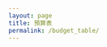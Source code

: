 ```yaml
---
layout: page
title: 預算表
permalink: /budget_table/
---
```


<script>

const base = "https://script.google.com/macros/s/AKfycby7IvcyV9HcIJC_khfr0c0GD91zGrfWdbqHWAIJONyZBsfy9eOQ9UrHyMKOWmpR7ZdtbQ/exec";


// const createBtn = document.createElement('button');
// createBtn.textContent = 'Create Data';
// createBtn.style.padding = '6px 10px';
// createBtn.style.border = '1px solid #aaa';
// createBtn.style.background = '#f1f1f1';
// createBtn.style.borderRadius = '6px';
// createBtn.style.cursor = 'pointer';
// createBtn.style.marginLeft = '10px';

// const deleteBtn = document.createElement('button');
// deleteBtn.textContent = 'Delete Data';
// deleteBtn.style.padding = '6px 10px';
// deleteBtn.style.border = '1px solid #aaa';
// deleteBtn.style.background = '#ffebee';
// deleteBtn.style.borderRadius = '6px';
// deleteBtn.style.cursor = 'pointer';
// deleteBtn.style.marginLeft = '10px';

// const buttonContainer = document.createElement('div');
// buttonContainer.style.position = 'fixed';
// buttonContainer.style.top = '20px';
// buttonContainer.style.left = '20px';
// buttonContainer.style.zIndex = '1000';
// buttonContainer.style.backgroundColor = 'rgba(255, 255, 255, 0.9)';
// buttonContainer.style.padding = '10px';
// buttonContainer.style.borderRadius = '8px';
// buttonContainer.style.boxShadow = '0 2px 10px rgba(0,0,0,0.1)';

const loadContent = async () => {
  const params = { name: "Show Tab Data", sheet: 2 };

  const url = `${base}?${new URLSearchParams(params)}`;
  const res = await fetch(url);
  const data = await res.json();
  const dataContainer = document.createElement('div');
  dataContainer.innerHTML = JSON.stringify(data);
  dataContainer.style.marginTop = '20px';
  document.getElementsByClassName('post-content')[0].appendChild(dataContainer);
};

const showSpinner = () => {
  console.log('顯示 spinner');
  const spinner = document.createElement('div');
  spinner.id = 'loading-spinner';
  spinner.style.position = 'fixed';
  spinner.style.top = '50%';
  spinner.style.left = '50%';
  spinner.style.transform = 'translate(-50%, -50%)';
  spinner.style.zIndex = '99999';
  spinner.style.background = 'rgba(255, 255, 255, 0.95)';
  spinner.style.padding = '20px';
  spinner.style.borderRadius = '8px';
  spinner.style.boxShadow = '0 4px 20px rgba(0,0,0,0.3)';
  spinner.style.border = '2px solid #3498db';
  spinner.innerHTML = `
    <div style="display: flex; align-items: center; gap: 10px;">
      <div style="width: 20px; height: 20px; border: 2px solid #f3f3f3; border-top: 2px solid #3498db; border-radius: 50%; animation: spin 1s linear infinite; transform: none;"></div>
      <span>載入中...</span>
    </div>
  `;
  
  const style = document.createElement('style');
  style.textContent = `
    @keyframes spin {
      0% { transform: rotate(0deg); }
      100% { transform: rotate(360deg); }
    }
  `;
  document.head.appendChild(style);
  document.getElementsByClassName('post-content')[0].appendChild(spinner);
  console.log('Spinner 已添加到 post-content');
};

const hideSpinner = () => {
  console.log('隱藏 spinner');
  const spinner = document.getElementById('loading-spinner');
  if (spinner) {
    console.log('找到 spinner，正在移除');
    spinner.remove();
  } else {
    console.log('找不到 spinner');
  }
};

const totalContainer = document.createElement('div');
totalContainer.className = 'total-container';
totalContainer.style.width = 'calc(100% - 2 * max(20px, 5vw))';
totalContainer.style.height = 'calc(35vh - 20px)';
totalContainer.style.minHeight = '200px';
totalContainer.style.margin = '20px auto 40px auto';
totalContainer.style.padding = '10px';
totalContainer.style.position = 'relative';
totalContainer.style.top = '0';
totalContainer.style.left = '0';
totalContainer.style.zIndex = '1000';
totalContainer.style.backgroundColor = 'transparent';
totalContainer.style.borderRadius = '0';
totalContainer.style.boxShadow = 'none';
totalContainer.style.border = 'none';
totalContainer.style.overflow = 'visible';
totalContainer.style.display = 'flex';
totalContainer.style.flexDirection = 'column';
totalContainer.style.justifyContent = 'flex-start';
totalContainer.style.alignItems = 'stretch';

const mobileStyle = document.createElement('style');
mobileStyle.textContent = `
  @media (max-width: 768px) {
    .total-container {
      height: auto !important;
      min-height: 300px !important;
    }
    .content-container {
      flex-direction: row !important;
      width: 100% !important;
    }
    .total-content-container {
      width: 50% !important;
      margin-bottom: 0 !important;
    }
    .pie-chart-container {
      width: 45% !important;
      height: 200px !important;
      margin: 0 0 0 10px !important;
    }
    .budget-cards-container {
      width: calc(95% - 2 * max(10px, 3vw)) !important;
      height: calc(50vh - 100px) !important;
      top: calc(40vh + 140px) !important;
    }
    .total-amount-text {
      font-size: 18px !important;
    }
    .total-title-text {
      font-size: 16px !important;
    }
  }
`;
document.head.appendChild(mobileStyle);

const leftArrow = document.createElement('button');
leftArrow.innerHTML = '‹';
leftArrow.style.position = 'absolute';
leftArrow.style.left = '10px';
leftArrow.style.top = '50%';
leftArrow.style.transform = 'translateY(-50%)';
leftArrow.style.zIndex = '1001';
leftArrow.style.width = '30px';
leftArrow.style.height = '30px';
leftArrow.style.border = 'none';
leftArrow.style.borderRadius = '50%';
leftArrow.style.backgroundColor = 'rgba(0, 0, 0, 0.1)';
leftArrow.style.color = '#333';
leftArrow.style.fontSize = '18px';
leftArrow.style.cursor = 'pointer';
leftArrow.style.display = 'flex';
leftArrow.style.alignItems = 'center';
leftArrow.style.justifyContent = 'center';

const rightArrow = document.createElement('button');
rightArrow.innerHTML = '›';
rightArrow.style.position = 'absolute';
rightArrow.style.right = '10px';
rightArrow.style.top = '50%';
rightArrow.style.transform = 'translateY(-50%)';
rightArrow.style.zIndex = '1001';
rightArrow.style.width = '30px';
rightArrow.style.height = '30px';
rightArrow.style.border = 'none';
rightArrow.style.borderRadius = '50%';
rightArrow.style.backgroundColor = 'rgba(0, 0, 0, 0.1)';
rightArrow.style.color = '#333';
rightArrow.style.fontSize = '18px';
rightArrow.style.cursor = 'pointer';
rightArrow.style.display = 'flex';
rightArrow.style.alignItems = 'center';
rightArrow.style.justifyContent = 'center';

const budgetCardsContainer = document.createElement('div');
budgetCardsContainer.className = 'budget-cards-container';
budgetCardsContainer.id = 'budget-cards-container';
budgetCardsContainer.style.position = 'fixed';
budgetCardsContainer.style.top = 'calc(35vh + 180px)';
budgetCardsContainer.style.left = '50%';
budgetCardsContainer.style.transform = 'translateX(-50%)';
budgetCardsContainer.style.width = 'calc(70% - 2 * max(20px, 5vw))';
budgetCardsContainer.style.height = 'calc(65vh - 260px)';
budgetCardsContainer.style.backgroundColor = 'rgba(255, 255, 255, 0.95)';
budgetCardsContainer.style.borderRadius = '12px';
budgetCardsContainer.style.boxShadow = '0 8px 32px rgba(0,0,0,0.2)';
budgetCardsContainer.style.border = '1px solid rgba(255, 255, 255, 0.2)';
budgetCardsContainer.style.backdropFilter = 'blur(10px)';
budgetCardsContainer.style.overflow = 'auto';
budgetCardsContainer.style.zIndex = '999';
budgetCardsContainer.style.display = 'block';
budgetCardsContainer.style.padding = '20px 20px 40px 20px';

const budgetCardsTitle = document.createElement('h2');
budgetCardsTitle.textContent = '新增／修改預算';
budgetCardsTitle.style.textAlign = 'center';
budgetCardsTitle.style.margin = '-5px 0 20px 0';
budgetCardsTitle.style.color = '#333';
budgetCardsContainer.appendChild(budgetCardsTitle);
budgetCardsContainer.appendChild(leftArrow);
budgetCardsContainer.appendChild(rightArrow);

const columnsContainer = document.createElement('div');
columnsContainer.style.display = 'flex';
columnsContainer.style.flexDirection = 'column';
columnsContainer.style.gap = '20px';
columnsContainer.style.width = '100%';

const incomeColumn = document.createElement('div');
incomeColumn.style.display = 'flex';
incomeColumn.style.alignItems = 'center';
incomeColumn.style.gap = '15px';

const incomeTitle = document.createElement('h3');
incomeTitle.textContent = '收入：';
incomeTitle.style.margin = '0';
incomeTitle.style.color = '#2e7d32';
incomeTitle.style.fontSize = '18px';
incomeTitle.style.transform = 'translate(20px, 20px)';
incomeTitle.style.fontSize = '20px';

const incomeAmount = document.createElement('div');
incomeAmount.id = 'income-amount';
incomeAmount.textContent = '$0';
incomeAmount.style.fontSize = '24px';
incomeAmount.style.fontWeight = 'bold';
incomeAmount.style.color = '#2e7d32';
incomeAmount.style.transform = 'translate(20px, 20px)';
incomeAmount.style.fontSize = '28px';

incomeColumn.appendChild(incomeTitle);
incomeColumn.appendChild(incomeAmount);

const expenseColumn = document.createElement('div');
expenseColumn.style.display = 'flex';
expenseColumn.style.alignItems = 'center';
expenseColumn.style.gap = '15px';

const expenseTitle = document.createElement('h3');
expenseTitle.textContent = '支出：';
expenseTitle.style.margin = '0';
expenseTitle.style.color = '#d32f2f';
expenseTitle.style.fontSize = '18px';
expenseTitle.style.transform = 'translate(20px, 20px)';
expenseTitle.style.fontSize = '20px';

const expenseAmount = document.createElement('div');
expenseAmount.id = 'expense-amount';
expenseAmount.textContent = '$0';
expenseAmount.style.fontSize = '24px';
expenseAmount.style.fontWeight = 'bold';
expenseAmount.style.color = '#d32f2f';
expenseAmount.style.transform = 'translate(20px, 20px)';
expenseAmount.style.fontSize = '28px';

expenseColumn.appendChild(expenseTitle);
expenseColumn.appendChild(expenseAmount);

const totalColumn = document.createElement('div');
totalColumn.style.display = 'flex';
totalColumn.style.alignItems = 'center';
totalColumn.style.gap = '15px';

const totalTitle = document.createElement('h3');
totalTitle.textContent = '總計：';
totalTitle.style.margin = '0';
totalTitle.style.color = '#1976d2';
totalTitle.style.fontSize = '18px';
totalTitle.style.transform = 'translate(20px, 20px)';
totalTitle.style.fontSize = '20px';

const totalAmount = document.createElement('div');
totalAmount.id = 'total-amount';
totalAmount.textContent = '$0';
totalAmount.style.fontSize = '24px';
totalAmount.style.fontWeight = 'bold';
totalAmount.style.color = '#1976d2';
totalAmount.style.transform = 'translate(20px, 20px)';
totalAmount.style.fontSize = '28px';

totalColumn.appendChild(totalTitle);
totalColumn.appendChild(totalAmount);

columnsContainer.appendChild(incomeColumn);
columnsContainer.appendChild(expenseColumn);
columnsContainer.appendChild(totalColumn);

const totalContainerTitle = document.createElement('h2');
totalContainerTitle.textContent = '總計';
totalContainerTitle.style.textAlign = 'center';
totalContainerTitle.style.margin = '0 auto 10px auto';
totalContainerTitle.style.color = '#333';
totalContainerTitle.style.fontSize = '36px';
totalContainerTitle.style.fontWeight = 'normal';
totalContainerTitle.style.width = '100%';

// 圓餅圖容器
const pieChartContainer = document.createElement('div');
pieChartContainer.className = 'pie-chart-container';
pieChartContainer.id = 'pie-chart-container';
pieChartContainer.style.width = '100%';
pieChartContainer.style.height = '100%';
pieChartContainer.style.minHeight = '200px';
pieChartContainer.style.margin = '20px 0';
pieChartContainer.style.display = 'flex';
pieChartContainer.style.justifyContent = 'center';
pieChartContainer.style.alignItems = 'center';
pieChartContainer.style.backgroundColor = 'rgba(248, 249, 250, 0.8)';
pieChartContainer.style.borderRadius = '12px';
pieChartContainer.style.border = '3px solid #007bff';

// 圓餅圖佔位文字
const pieChartPlaceholder = document.createElement('div');
pieChartPlaceholder.textContent = '圓餅圖區域';
pieChartPlaceholder.style.color = '#6c757d';
pieChartPlaceholder.style.fontSize = '18px';
pieChartPlaceholder.style.fontWeight = '500';
pieChartContainer.appendChild(pieChartPlaceholder);

// 內容區域容器（包含總計內文和圓餅圖）
const contentContainer = document.createElement('div');
contentContainer.className = 'content-container';
contentContainer.style.display = 'flex';
contentContainer.style.flexDirection = 'row';
contentContainer.style.justifyContent = 'space-between';
contentContainer.style.alignItems = 'flex-start';
contentContainer.style.width = '100%';

// 總計內文容器
const totalContentContainer = document.createElement('div');
totalContentContainer.className = 'total-content-container';
totalContentContainer.style.width = '45%';
totalContentContainer.style.display = 'flex';
totalContentContainer.style.flexDirection = 'column';
totalContentContainer.style.justifyContent = 'center';
totalContentContainer.style.alignItems = 'center';
totalContentContainer.style.paddingLeft = '0px';
totalContentContainer.style.paddingTop = '0px';
totalContentContainer.appendChild(columnsContainer);

// 圓餅圖容器
pieChartContainer.style.width = '50%';
pieChartContainer.style.height = 'auto';
pieChartContainer.style.margin = '0';
pieChartContainer.style.display = 'flex';
pieChartContainer.style.justifyContent = 'center';
pieChartContainer.style.alignItems = 'center';

contentContainer.appendChild(totalContentContainer);
contentContainer.appendChild(pieChartContainer);

totalContainer.appendChild(totalContainerTitle);
totalContainer.appendChild(contentContainer);

document.addEventListener('DOMContentLoaded', async function() {
  document.getElementsByClassName('post-content')[0].appendChild(totalContainer);
  document.getElementsByClassName('post-content')[0].appendChild(budgetCardsContainer);

  showSpinner();
  
  try {
    await loadContent();
  } catch (error) {
    console.error('載入失敗:', error);
    const errorContainer = document.createElement('div');
    errorContainer.innerHTML = '載入失敗: ' + error.message;
    errorContainer.style.color = 'red';
    errorContainer.style.marginTop = '20px';
    document.getElementsByClassName('post-content')[0].appendChild(errorContainer);
  } finally {
    hideSpinner();
  }

  buttonContainer.appendChild(createBtn);
  buttonContainer.appendChild(deleteBtn);
  document.getElementsByClassName('post-content')[0].appendChild(buttonContainer);
});


// createBtn.addEventListener('click', function() {
//   const modal = document.createElement('div');
//   modal.style.position = 'fixed';
//   modal.style.top = '0';
//   modal.style.left = '0';
//   modal.style.width = '100%';
//   modal.style.height = '100%';
//   modal.style.backgroundColor = 'rgba(0, 0, 0, 0.5)';
//   modal.style.zIndex = '2000';
//   modal.style.display = 'flex';
//   modal.style.justifyContent = 'center';
//   modal.style.alignItems = 'center';

//   const formContainer = document.createElement('div');
//   formContainer.style.backgroundColor = 'white';
//   formContainer.style.padding = '30px';
//   formContainer.style.borderRadius = '10px';
//   formContainer.style.boxShadow = '0 4px 20px rgba(0,0,0,0.3)';
//   formContainer.style.width = '400px';
//   formContainer.style.maxWidth = '90vw';

//   const title = document.createElement('h2');
//   title.textContent = '新增資料';
//   title.style.marginTop = '0';
//   title.style.marginBottom = '20px';
//   title.style.textAlign = 'center';
//   title.style.color = '#333';

//   const form = document.createElement('form');
  
//   const fields = [
//     { name: 'sheet', label: 'Sheet', type: 'text', placeholder: '請輸入名稱' },
//     { name: 'range', label: 'Range', type: 'text', placeholder: '請輸入範圍' },
//     { name: 'category', label: 'Category', type: 'text', placeholder: '請輸入類別' },
//     { name: 'item', label: 'Item', type: 'text', placeholder: '請輸入項目名稱' },
//     { name: 'cost', label: 'Cost', type: 'number', placeholder: '請輸入金額' },
//     { name: 'note', label: 'Note', type: 'text', placeholder: '請輸入備註' }
//   ];

//   fields.forEach(field => {
//     const fieldContainer = document.createElement('div');
//     fieldContainer.style.marginBottom = '15px';

//     const label = document.createElement('label');
//     label.textContent = field.label + ':';
//     label.style.display = 'block';
//     label.style.marginBottom = '5px';
//     label.style.fontWeight = 'bold';
//     label.style.color = '#555';

//     const input = document.createElement('input');
//     input.type = field.type;
//     input.name = field.name;
//     input.placeholder = field.placeholder;
//     input.style.width = '100%';
//     input.style.padding = '8px';
//     input.style.border = '1px solid #ddd';
//     input.style.borderRadius = '4px';
//     input.style.fontSize = '14px';
//     input.required = true;

//     fieldContainer.appendChild(label);
//     fieldContainer.appendChild(input);
//     form.appendChild(fieldContainer);
//   });

//   const buttonGroup = document.createElement('div');
//   buttonGroup.style.display = 'flex';
//   buttonGroup.style.justifyContent = 'space-between';
//   buttonGroup.style.marginTop = '20px';

//   const submitBtn = document.createElement('button');
//   submitBtn.type = 'submit';
//   submitBtn.textContent = '提交';
//   submitBtn.style.padding = '10px 20px';
//   submitBtn.style.backgroundColor = '#4CAF50';
//   submitBtn.style.color = 'white';
//   submitBtn.style.border = 'none';
//   submitBtn.style.borderRadius = '4px';
//   submitBtn.style.cursor = 'pointer';
//   submitBtn.style.fontSize = '14px';

//   const cancelBtn = document.createElement('button');
//   cancelBtn.type = 'button';
//   cancelBtn.textContent = '取消';
//   cancelBtn.style.padding = '10px 20px';
//   cancelBtn.style.backgroundColor = '#f44336';
//   cancelBtn.style.color = 'white';
//   cancelBtn.style.border = 'none';
//   cancelBtn.style.borderRadius = '4px';
//   cancelBtn.style.cursor = 'pointer';
//   cancelBtn.style.fontSize = '14px';

//   buttonGroup.appendChild(submitBtn);
//   buttonGroup.appendChild(cancelBtn);

//   form.appendChild(buttonGroup);
//   formContainer.appendChild(title);
//   formContainer.appendChild(form);
//   modal.appendChild(formContainer);
//   document.getElementsByClassName('post-content')[0].appendChild(modal);

//     form.addEventListener('submit', async function(e) {
//       e.preventDefault();
      
//       const formData = new FormData(form);
//       const data = {};
//       for (let [key, value] of formData.entries()) {
//         data[key] = value;
//       }
      
//       const postData = {
//         name: "Add Data",
//         sheet: parseInt(data.sheet) || 2,
//         range: parseInt(data.range) || 0,
//         category: data.category || '',
//         item: data.item || '',
//         cost: parseFloat(data.cost) || 0,
//         note: data.note || ''
//       };
      
//       console.log('提交的資料:', postData);
//       console.log('POST 請求 URL:', base);
      
//       submitBtn.textContent = '提交中...';
//       submitBtn.disabled = true;
      
//       try {
//         const response = await fetch(base, {
//           method: "POST",
//           redirect: "follow",
//           keepalive: true,
//           headers: {
//             "Content-Type": "text/plain;charset=utf-8",
//           },
//           body: JSON.stringify(postData)
//         });
        
//         console.log('回應狀態:', response.status);
//         console.log('回應 headers:', response.headers);
        
//         if (response.ok) {
//           const result = await response.json();
//           console.log('伺服器回應:', result);
//           if (result.success) {
//             alert('資料提交成功！' + (result.message ? '\n' + result.message : ''));
//           } else {
//             alert('提交失敗: ' + result.message);
//           }
//         } else {
//           const errorText = await response.text();
//           console.error('錯誤回應內容:', errorText);
//           throw new Error(`HTTP error! status: ${response.status}, response: ${errorText}`);
//         }
//       } catch (error) {
//         console.error('提交失敗:', error);
//         alert('提交失敗: ' + error.message);
//       } finally {
//         submitBtn.textContent = '提交';
//         submitBtn.disabled = false;
        
//         document.getElementsByClassName('post-content')[0].removeChild(modal);
//       }
//     });

//   cancelBtn.addEventListener('click', function() {
//     document.getElementsByClassName('post-content')[0].removeChild(modal);
//   });

//   modal.addEventListener('click', function(e) {
//     if (e.target === modal) {
//       document.getElementsByClassName('post-content')[0].removeChild(modal);
//     }
//   });
// });

// deleteBtn.addEventListener('click', function() {
//   const modal = document.createElement('div');
//   modal.style.position = 'fixed';
//   modal.style.top = '0';
//   modal.style.left = '0';
//   modal.style.width = '100%';
//   modal.style.height = '100%';
//   modal.style.backgroundColor = 'rgba(0, 0, 0, 0.5)';
//   modal.style.zIndex = '2000';
//   modal.style.display = 'flex';
//   modal.style.justifyContent = 'center';
//   modal.style.alignItems = 'center';

//   const formContainer = document.createElement('div');
//   formContainer.style.backgroundColor = 'white';
//   formContainer.style.padding = '30px';
//   formContainer.style.borderRadius = '10px';
//   formContainer.style.boxShadow = '0 4px 20px rgba(0,0,0,0.3)';
//   formContainer.style.width = '400px';
//   formContainer.style.maxWidth = '90vw';

//   const title = document.createElement('h2');
//   title.textContent = '刪除資料';
//   title.style.marginTop = '0';
//   title.style.marginBottom = '20px';
//   title.style.textAlign = 'center';
//   title.style.color = '#333';

//   const form = document.createElement('form');
  
//   const fields = [
//     { name: 'sheet', label: 'Sheet', type: 'text', placeholder: '請輸入名稱' },
//     { name: 'range', label: 'Range', type: 'text', placeholder: '請輸入範圍' },
//     { name: 'category', label: 'Category', type: 'text', placeholder: '請輸入類別' },
//     { name: 'item', label: 'Item', type: 'text', placeholder: '請輸入項目名稱' },
//     { name: 'cost', label: 'Cost', type: 'number', placeholder: '請輸入金額' },
//     { name: 'note', label: 'Note', type: 'text', placeholder: '請輸入備註' }
//   ];

//   fields.forEach(field => {
//     const fieldContainer = document.createElement('div');
//     fieldContainer.style.marginBottom = '15px';

//     const label = document.createElement('label');
//     label.textContent = field.label + ':';
//     label.style.display = 'block';
//     label.style.marginBottom = '5px';
//     label.style.fontWeight = 'bold';
//     label.style.color = '#555';

//     const input = document.createElement('input');
//     input.type = field.type;
//     input.name = field.name;
//     input.placeholder = field.placeholder;
//     input.style.width = '100%';
//     input.style.padding = '8px';
//     input.style.border = '1px solid #ddd';
//     input.style.borderRadius = '4px';
//     input.style.fontSize = '14px';
//     input.required = true;

//     fieldContainer.appendChild(label);
//     fieldContainer.appendChild(input);
//     form.appendChild(fieldContainer);
//   });

//   const buttonGroup = document.createElement('div');
//   buttonGroup.style.display = 'flex';
//   buttonGroup.style.justifyContent = 'space-between';
//   buttonGroup.style.marginTop = '20px';

//   const submitBtn = document.createElement('button');
//   submitBtn.type = 'submit';
//   submitBtn.textContent = '提交';
//   submitBtn.style.padding = '10px 20px';
//   submitBtn.style.backgroundColor = '#4CAF50';
//   submitBtn.style.color = 'white';
//   submitBtn.style.border = 'none';
//   submitBtn.style.borderRadius = '4px';
//   submitBtn.style.cursor = 'pointer';
//   submitBtn.style.fontSize = '14px';

//   const cancelBtn = document.createElement('button');
//   cancelBtn.type = 'button';
//   cancelBtn.textContent = '取消';
//   cancelBtn.style.padding = '10px 20px';
//   cancelBtn.style.backgroundColor = '#f44336';
//   cancelBtn.style.color = 'white';
//   cancelBtn.style.border = 'none';
//   cancelBtn.style.borderRadius = '4px';
//   cancelBtn.style.cursor = 'pointer';
//   cancelBtn.style.fontSize = '14px';

//   buttonGroup.appendChild(submitBtn);
//   buttonGroup.appendChild(cancelBtn);

//   form.appendChild(buttonGroup);
//   formContainer.appendChild(title);
//   formContainer.appendChild(form);
//   modal.appendChild(formContainer);
//   document.getElementsByClassName('post-content')[0].appendChild(modal);

//     form.addEventListener('submit', async function(e) {
//       e.preventDefault();
      
//       const formData = new FormData(form);
//       const data = {};
//       for (let [key, value] of formData.entries()) {
//         data[key] = value;
//       }
      
//       const postData = {
//         name: "Delete Data",
//         sheet: parseInt(data.sheet) || 2,
//         range: parseInt(data.range) || 0,
//         category: data.category || '',
//         item: data.item || '',
//         cost: parseFloat(data.cost) || 0,
//         note: data.note || ''
//       };
      
//       console.log('提交的資料:', postData);
//       console.log('POST 請求 URL:', base);
      
//       submitBtn.textContent = '提交中...';
//       submitBtn.disabled = true;
      
//       try {
//         const response = await fetch(base, {
//           method: "POST",
//           redirect: "follow",
//           keepalive: true,
//           headers: {
//             "Content-Type": "text/plain;charset=utf-8",
//           },
//           body: JSON.stringify(postData)
//         });
        
//         console.log('回應狀態:', response.status);
//         console.log('回應 headers:', response.headers);
        
//         if (response.ok) {
//           const result = await response.json();
//           console.log('伺服器回應:', result);
//           if (result.success) {
//             alert('資料提交成功！' + (result.message ? '\n' + result.message : ''));
//           } else {
//             alert('提交失敗: ' + result.message);
//           }
//         } else {
//           const errorText = await response.text();
//           console.error('錯誤回應內容:', errorText);
//           throw new Error(`HTTP error! status: ${response.status}, response: ${errorText}`);
//         }
//       } catch (error) {
//         console.error('提交失敗:', error);
//         alert('提交失敗: ' + error.message);
//       } finally {
//         submitBtn.textContent = '提交';
//         submitBtn.disabled = false;
        
//         document.getElementsByClassName('post-content')[0].removeChild(modal);
//       }
//     });

//   cancelBtn.addEventListener('click', function() {
//     document.getElementsByClassName('post-content')[0].removeChild(modal);
//   });

//   modal.addEventListener('click', function(e) {
//     if (e.target === modal) {
//       document.getElementsByClassName('post-content')[0].removeChild(modal);
//     }
//   });
// });

</script>